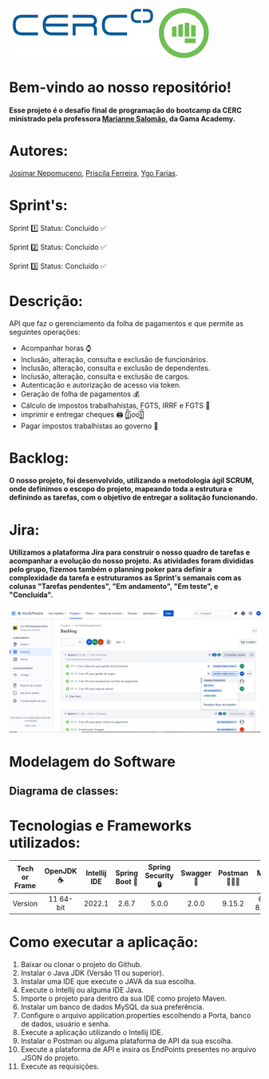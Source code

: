 ![CERC no Gama Academy](https://github.com/jnprojetos/folha_de_pagamento/blob/main/pictures.jpg)

# Bem-vindo ao nosso repositório!

#### Esse projeto é o desafio final de programação do bootcamp da CERC ministrado pela professora <a href="https://www.linkedin.com/in/mariannesalomao/">Marianne Salomão</a>, da Gama Academy.

# Autores: 
<a href="https://www.linkedin.com/in/josimar-nepomuceno/">Josimar Nepomuceno</a>, <a href="https://www.linkedin.com/in/priscilaferreiradesousa/">Priscila Ferreira</a>, <a href="https://www.linkedin.com/in/ygo-farias-aa238512b/">Ygo Farias</a>.

# Sprint's: 

Sprint 1️⃣ Status: Concluído ✅

Sprint 2️⃣ Status: Concluído ✅

Sprint 3️⃣ Status: Concluído ✅

# Descrição: 

API que faz o gerenciamento da folha de pagamentos e que permite as seguintes operações:

* Acompanhar horas :watch:
* Inclusão, alteração, consulta e exclusão de funcionários.
* Inclusão, alteração, consulta e exclusão de dependentes.
* Inclusão, alteração, consulta e exclusão de cargos.
* Autenticação e autorização de acesso via token.
* Geração de folha de pagamentos :moneybag:
* Cálculo de impostos trabalhahistas, FGTS, IRRF e FGTS :customs:
* imprimir e entregar cheques 🖨️ [̲̅$̲̅(̲̅ιοο̲̅)̲̅$̲̅]
* Pagar impostos trabalhistas ao governo :customs:

# Backlog:

#### O nosso projeto, foi desenvolvido, utilizando a metodologia ágil SCRUM, onde definimos o escopo do projeto, mapeando toda a estrutura e definindo as tarefas, com o objetivo de entregar a solitação funcionando.  

# Jira:

#### Utilizamos a plataforma Jira para construir o nosso quadro de tarefas e acompanhar a evolução do nosso projeto. As atividades foram divididas pelo grupo, fizemos também o planning poker para definir a complexidade da tarefa e estruturamos as Sprint's semanais com as colunas "Tarefas pendentes", "Em andamento", "Em teste", e "Concluída".

![Projeto no Jira](https://github.com/jnprojetos/folha_de_pagamento/blob/main/Jira.png)

# Modelagem do Software

## Diagrama de classes:

# Tecnologias e Frameworks utilizados:

| Tech or Frame |	OpenJDK ☕ |	Intellij IDE | Spring Boot 🍃 | Spring Security 🔒 | Swagger 📄 |	Postman 👨🏿‍🚀	| MySQL 🐬|
| :---: | :---: | :---: | :---: | :---: | :---: | :---: | :---: |
| Version	| 11 64-bit |	2022.1 | 2.6.7 | 5.0.0 | 2.0.0 | 9.15.2 | 64-bit 8.0.28.0 |

# Como executar a aplicação:

1. Baixar ou clonar o projeto do Github.
2. Instalar o Java JDK (Versão 11 ou superior).
3. Instalar uma IDE que execute o JAVA da sua escolha.
4. Execute o Intellij ou alguma IDE Java.
5. Importe o projeto para dentro da sua IDE como projeto Maven.
6. Instalar um banco de dados MySQL da sua preferência.
7. Configure o arquivo application.properties escolhendo a Porta, banco de dados, usuário e senha.
8. Execute a aplicação utilizando o Intellij IDE.
9. Instalar o Postman ou alguma plataforma de API da sua escolha.
10. Execute a plataforma de API e insira os EndPoints presentes no arquivo .JSON do projeto.
11. Execute as requisições.












